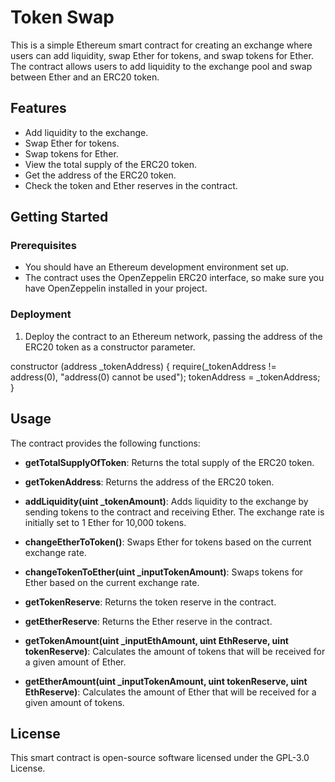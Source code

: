 # Token Swap

This is a simple Ethereum smart contract for creating an exchange where users can add liquidity, swap Ether for tokens, and swap tokens for Ether. The contract allows users to add liquidity to the exchange pool and swap between Ether and an ERC20 token.

## Features

- Add liquidity to the exchange.
- Swap Ether for tokens.
- Swap tokens for Ether.
- View the total supply of the ERC20 token.
- Get the address of the ERC20 token.
- Check the token and Ether reserves in the contract.

## Getting Started

### Prerequisites

- You should have an Ethereum development environment set up.
- The contract uses the OpenZeppelin ERC20 interface, so make sure you have OpenZeppelin installed in your project.

### Deployment

1. Deploy the contract to an Ethereum network, passing the address of the ERC20 token as a constructor parameter.

constructor (address _tokenAddress) {
    require(_tokenAddress != address(0), "address(0) cannot be used");
    tokenAddress = _tokenAddress;
}

## Usage

The contract provides the following functions:

- **getTotalSupplyOfToken**: Returns the total supply of the ERC20 token.

- **getTokenAddress**: Returns the address of the ERC20 token.

- **addLiquidity(uint _tokenAmount)**: Adds liquidity to the exchange by sending tokens to the contract and receiving Ether. The exchange rate is initially set to 1 Ether for 10,000 tokens.

- **changeEtherToToken()**: Swaps Ether for tokens based on the current exchange rate.

- **changeTokenToEther(uint _inputTokenAmount)**: Swaps tokens for Ether based on the current exchange rate.

- **getTokenReserve**: Returns the token reserve in the contract.

- **getEtherReserve**: Returns the Ether reserve in the contract.

- **getTokenAmount(uint _inputEthAmount, uint EthReserve, uint tokenReserve)**: Calculates the amount of tokens that will be received for a given amount of Ether.

- **getEtherAmount(uint _inputTokenAmount, uint tokenReserve, uint EthReserve)**: Calculates the amount of Ether that will be received for a given amount of tokens.

## License

This smart contract is open-source software licensed under the GPL-3.0 License.
